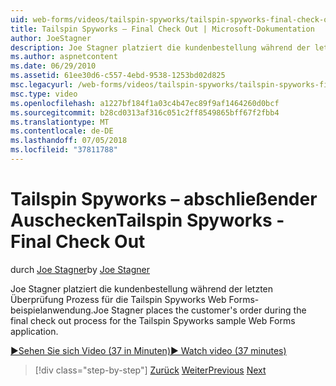 ```yaml
---
uid: web-forms/videos/tailspin-spyworks/tailspin-spyworks-final-check-out
title: Tailspin Spyworks – Final Check Out | Microsoft-Dokumentation
author: JoeStagner
description: Joe Stagner platziert die kundenbestellung während der letzten Überprüfung Prozess für die Tailspin Spyworks Web Forms-beispielanwendung.
ms.author: aspnetcontent
ms.date: 06/29/2010
ms.assetid: 61ee30d6-c557-4ebd-9538-1253bd02d825
msc.legacyurl: /web-forms/videos/tailspin-spyworks/tailspin-spyworks-final-check-out
msc.type: video
ms.openlocfilehash: a1227bf184f1a03c4b47ec89f9af1464260d0bcf
ms.sourcegitcommit: b28cd0313af316c051c2ff8549865bff67f2fbb4
ms.translationtype: MT
ms.contentlocale: de-DE
ms.lasthandoff: 07/05/2018
ms.locfileid: "37811788"
---
```

<a name="tailspin-spyworks---final-check-out"></a><span data-ttu-id="8a03a-103">Tailspin Spyworks – abschließender Auschecken</span><span class="sxs-lookup"><span data-stu-id="8a03a-103">Tailspin Spyworks - Final Check Out</span></span>
====================
<span data-ttu-id="8a03a-104">durch [Joe Stagner](https://github.com/JoeStagner)</span><span class="sxs-lookup"><span data-stu-id="8a03a-104">by [Joe Stagner](https://github.com/JoeStagner)</span></span>

<span data-ttu-id="8a03a-105">Joe Stagner platziert die kundenbestellung während der letzten Überprüfung Prozess für die Tailspin Spyworks Web Forms-beispielanwendung.</span><span class="sxs-lookup"><span data-stu-id="8a03a-105">Joe Stagner places the customer's order during the final check out process for the Tailspin Spyworks sample Web Forms application.</span></span>

[<span data-ttu-id="8a03a-106">&#9654;Sehen Sie sich Video (37 in Minuten)</span><span class="sxs-lookup"><span data-stu-id="8a03a-106">&#9654; Watch video (37 minutes)</span></span>](https://channel9.msdn.com/Blogs/ASP-NET-Site-Videos/tailspin-spyworks-final-check-out)

> [!div class="step-by-step"]
> <span data-ttu-id="8a03a-107">[Zurück](tailspin-spyworks-migrate-the-shopping-cart.md)
> [Weiter](tailspin-spyworks-adding-user-product-reviews.md)</span><span class="sxs-lookup"><span data-stu-id="8a03a-107">[Previous](tailspin-spyworks-migrate-the-shopping-cart.md)
[Next](tailspin-spyworks-adding-user-product-reviews.md)</span></span>
